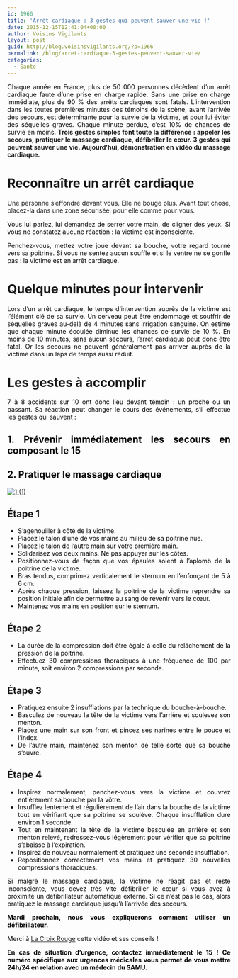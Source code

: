 ```yaml
---
id: 1966
title: 'Arrêt cardiaque : 3 gestes qui peuvent sauver une vie !'
date: 2015-12-15T12:41:04+00:00
author: Voisins Vigilants
layout: post
guid: http://blog.voisinsvigilants.org/?p=1966
permalink: /blog/arret-cardiaque-3-gestes-peuvent-sauver-vie/
categories:
  - Sante
---
```

<p style="text-align: justify;">
  <span style="color: #000000;">Chaque année en France, plus de 50 000 personnes décèdent d’un arrêt cardiaque faute d’une prise en charge rapide. Sans une prise en charge immédiate, plus de 90 % des arrêts cardiaques sont fatals. L’intervention dans les toutes premières minutes des témoins de la scène, avant l’arrivée des secours, est déterminante pour la survie de la victime, et pour lui éviter des séquelles graves. Chaque minute perdue, c’est 10% de chances de survie en moins. </span><strong>Trois gestes simples font toute la différence : appeler les secours, pratiquer le massage cardiaque, défibriller le cœur. 3 gestes qui peuvent sauver une vie. Aujourd&rsquo;hui, démonstration en vidéo du massage cardiaque.</strong>
</p>



<h1 style="text-align: justify;">
  <strong>Reconnaître un arrêt cardiaque</strong>
</h1>

<p style="text-align: justify;">
  Une personne s&rsquo;effondre devant vous. Elle ne bouge plus. Avant tout chose, placez-la dans une zone sécurisée, pour elle comme pour vous.
</p>

<p style="color: #2a2a2a; text-align: justify;">
  <span style="color: #000000;">Vous lui parlez, lui demandez de serrer votre main, de cligner des yeux. Si vous ne constatez aucune réaction : la victime est inconsciente.</span>
</p>

<p style="color: #2a2a2a; text-align: justify;">
  <span style="color: #000000;">Penchez-vous, mettez votre joue devant sa bouche, votre regard tourné vers sa poitrine. Si vous ne sentez aucun souffle et si le ventre ne se gonfle pas : la victime est en arrêt cardiaque.</span>
</p>

<h1 style="text-align: justify;">
  <strong>Quelque minutes pour intervenir</strong>
</h1>

<p style="text-align: justify;">
  <span style="color: #000000;">Lors d’un arrêt cardiaque, le temps d’intervention auprès de la victime est l’élément clé de sa survie. Un cerveau peut être endommagé et souffrir de séquelles graves au-delà de 4 minutes sans irrigation sanguine. On estime que chaque minute écoulée diminue les chances de survie de 10 %. En moins de 10 minutes, sans aucun secours, l’arrêt cardiaque peut donc être fatal. Or les secours ne peuvent généralement pas arriver auprès de la victime dans un laps de temps aussi réduit.</span>
</p>

<h1 style="text-align: justify;">
  Les gestes à accomplir
</h1>

<p style="text-align: justify;">
  <span style="color: #000000;">7 à 8 accidents sur 10 ont donc lieu devant témoin : un proche ou un passant. Sa réaction peut changer le cours des événements, s’il effectue les gestes qui sauvent :</span>
</p>

<h2 style="text-align: justify;">
  <span style="color: #000000;">1. Prévenir immédiatement les secours en composant le 15</span>
</h2>

<h2 style="text-align: justify;">
  <span style="color: #000000;">2. Pratiquer le massage cardiaque</span>
</h2>

<p style="text-align: justify;">
  <a href="./../../images/2015/11/1-11.jpg"><img class="aligncenter size-full wp-image-1859" src="./../../images/2015/11/1-11.jpg" alt="1 (1)" /></a>
</p>

<h2 style="text-align: justify;">
  <strong>Étape 1</strong>
</h2>

<ul style="text-align: justify;">
  <li>
    <span style="color: #000000;">S&rsquo;agenouiller à côté de la victime.<br /> </span>
  </li>
  <li>
    <span style="color: #000000;">Placez le talon d&rsquo;une de vos mains au milieu de sa poitrine nue.</span>
  </li>
  <li>
    <span style="color: #000000;">Placez le talon de l&rsquo;autre main sur votre première main.</span>
  </li>
  <li>
    <span style="color: #000000;">Solidarisez vos deux mains. Ne pas appuyer sur les côtes.</span>
  </li>
  <li>
    <span style="color: #000000;">Positionnez-vous de façon que vos épaules soient à l&rsquo;aplomb de la poitrine de la victime.</span>
  </li>
  <li>
    <span style="color: #000000;">Bras tendus, comprimez verticalement le sternum en l&rsquo;enfonçant de 5 à 6 cm.</span>
  </li>
  <li>
    <span style="color: #000000;">Après chaque pression, laissez la poitrine de la victime reprendre sa position initiale afin de permettre au sang de revenir vers le cœur.</span>
  </li>
  <li>
    <span style="color: #000000;">Maintenez vos mains en position sur le sternum.</span>
  </li>
</ul>

<h2 style="text-align: justify;">
  <strong>Étape 2</strong>
</h2>

<ul style="text-align: justify;">
  <li>
    <span style="color: #000000;">La durée de la compression doit être égale à celle du relâchement de la pression de la poitrine.</span>
  </li>
  <li>
    <span style="color: #000000;">Effectuez 30 compressions thoraciques à une fréquence de 100 par minute, soit environ 2 compressions par seconde.</span>
  </li>
</ul>

<h2 style="text-align: justify;">
  <strong>Étape 3</strong>
</h2>

<ul style="text-align: justify;">
  <li>
    <span style="color: #000000;">Pratiquez ensuite 2 insufflations par la technique du bouche-à-bouche.</span>
  </li>
  <li>
    <span style="color: #000000;">Basculez de nouveau la tête de la victime vers l&rsquo;arrière et soulevez son menton.</span>
  </li>
  <li>
    <span style="color: #000000;">Placez une main sur son front et pincez ses narines entre le pouce et l&rsquo;index.</span>
  </li>
  <li>
    <span style="color: #000000;">De l&rsquo;autre main, maintenez son menton de telle sorte que sa bouche s&rsquo;ouvre.</span>
  </li>
</ul>

<h2 style="text-align: justify;">
  <strong>Étape 4</strong>
</h2>

<ul style="text-align: justify;">
  <li>
    <span style="color: #000000;">Inspirez normalement, penchez-vous vers la victime et couvrez entièrement sa bouche par la vôtre.</span>
  </li>
  <li>
    <span style="color: #000000;">Insufflez lentement et régulièrement de l&rsquo;air dans la bouche de la victime tout en vérifiant que sa poitrine se soulève. Chaque insufflation dure environ 1 seconde.</span>
  </li>
  <li>
    <span style="color: #000000;">Tout en maintenant la tête de la victime basculée en arrière et son menton relevé, redressez-vous légèrement pour vérifier que sa poitrine s&rsquo;abaisse à l&rsquo;expiration.</span>
  </li>
  <li>
    <span style="color: #000000;">Inspirez de nouveau normalement et pratiquez une seconde insufflation.</span>
  </li>
  <li>
    <span style="color: #000000;">Repositionnez correctement vos mains et pratiquez 30 nouvelles compressions thoraciques.</span>
  </li>
</ul>

<p style="text-align: justify;">
  <span style="color: #000000;">Si malgré le massage cardiaque, la victime ne réagit pas et reste inconsciente, vous devez très vite défibriller le cœur si vous avez à proximité un défibrillateur automatique externe. Si ce n&rsquo;est pas le cas, alors pratiquez le massage cardiaque jusqu&rsquo;à l&rsquo;arrivée des secours. </span>
</p>

<p style="text-align: justify;">
  <span style="color: #000000;"><strong>Mardi prochain, nous vous expliquerons comment utiliser un défibrillateur.</strong></span>
</p>

<p style="text-align: justify;">
  <span style="color: #000000;">Merci à <a href="http://www.croix-rouge.fr/Je-me-forme/Particuliers/Les-6-gestes-de-base/L-arret-cardiaque-les-gestes-de-secours">La Croix Rouge</a> cette vidéo et ses conseils !</span>
</p>

<p style="text-align: justify;">
  <span style="color: #000000;"><strong>En cas de situation d&rsquo;urgence, contactez immédiatement le 15 ! Ce numéro spécifique aux urgences médicales vous permet de vous mettre 24h/24 en relation avec un médecin du SAMU.</strong></span>
</p>
